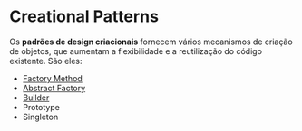 # Creational Patterns

Os **padrões de design criacionais** fornecem vários mecanismos de criação de objetos, que aumentam a flexibilidade e a reutilização do código existente. São eles: 

* [Factory Method](https://github.com/KailanySousa/design-patterns-typescript/tree/main/design-patterns/creational/factory-method)
* [Abstract Factory](https://github.com/KailanySousa/design-patterns-typescript/tree/main/design-patterns/creational/abstract-factory)
* [Builder](https://github.com/KailanySousa/design-patterns-typescript/tree/main/design-patterns/creational/builder)
* Prototype
* Singleton